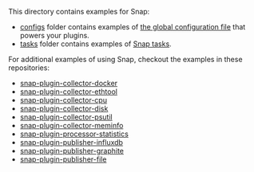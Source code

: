 <!--
http://www.apache.org/licenses/LICENSE-2.0.txt


Copyright 2015 Intel Corporation

Licensed under the Apache License, Version 2.0 (the "License");
you may not use this file except in compliance with the License.
You may obtain a copy of the License at

    http://www.apache.org/licenses/LICENSE-2.0

Unless required by applicable law or agreed to in writing, software
distributed under the License is distributed on an "AS IS" BASIS,
WITHOUT WARRANTIES OR CONDITIONS OF ANY KIND, either express or implied.
See the License for the specific language governing permissions and
limitations under the License.
-->

This directory contains examples for Snap:

* [configs](./configs) folder contains examples of [the global configuration file](../docs/SNAPTELD_CONFIGURATION.md#snapteld-configuration-file) that powers your plugins.
* [tasks](./tasks) folder contains examples of [Snap tasks](../docs/TASKS.md).

For additional examples of using Snap, checkout the examples in these repositories:
 - [snap-plugin-collector-docker](https://github.com/intelsdi-x/snap-plugin-collector-docker)
 - [snap-plugin-collector-ethtool](https://github.com/intelsdi-x/snap-plugin-collector-ethtool)
 - [snap-plugin-collector-cpu](https://github.com/intelsdi-x/snap-plugin-collector-cpu)
 - [snap-plugin-collector-disk](https://github.com/intelsdi-x/snap-plugin-collector-disk)
 - [snap-plugin-collector-psutil](https://github.com/intelsdi-x/snap-plugin-collector-psutil)
 - [snap-plugin-collector-meminfo](https://github.com/intelsdi-x/snap-plugin-collector-meminfo)
 - [snap-plugin-processor-statistics](https://github.com/intelsdi-x/snap-plugin-processor-statistics)
 - [snap-plugin-publisher-influxdb](https://github.com/intelsdi-x/snap-plugin-publisher-influxdb)
 - [snap-plugin-publisher-graphite](https://github.com/intelsdi-x/snap-plugin-publisher-graphite)
 - [snap-plugin-publisher-file](https://github.com/intelsdi-x/snap-plugin-publisher-file)
